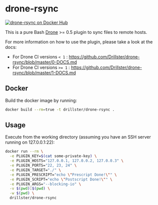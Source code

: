 # drone-rsync
[![drone-rsync on Docker Hub](https://img.shields.io/docker/automated/drillster/drone-rsync.svg)](https://hub.docker.com/r/drillster/drone-rsync/)

This is a pure Bash [Drone](https://github.com/drone/drone) >= 0.5 plugin to sync files to remote hosts.

For more information on how to use the plugin, please take a look at the docs:

- For Drone CI versions `< 1` : https://github.com/Drillster/drone-rsync/blob/master/0-DOCS.md
- For Drone CI versions `>= 1` : https://github.com/Drillster/drone-rsync/blob/master/1-DOCS.md

## Docker
Build the docker image by running:

```bash
docker build --rm=true -t drillster/drone-rsync .
```

## Usage
Execute from the working directory (assuming you have an SSH server running on 127.0.0.1:22):

```bash
docker run --rm \
  -e PLUGIN_KEY=$(cat some-private-key) \
  -e PLUGIN_HOSTS="127.0.0.1, 127.0.0.2, 127.0.0.3" \
  -e PLUGIN_PORTS="22, 23, 24" \
  -e PLUGIN_TARGET="./" \
  -e PLUGIN_PRESCRIPT="echo \"Prescript Done!\"" \
  -e PLUGIN_SCRIPT="echo \"Postscript Done!\"" \
  -e PLUGIN_ARGS="--blocking-io" \
  -v $(pwd):$(pwd) \
  -w $(pwd) \
  drillster/drone-rsync
```
